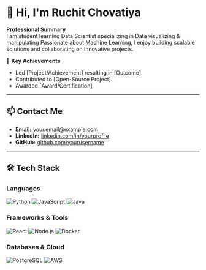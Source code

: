 # 👋 Hi, I'm Ruchit Chovatiya 

**Professional Summary**  
I am student learning Data Scientist specializing in Data visualizing & manipulating Passionate about Machine Learning, I enjoy building scalable solutions and collaborating on innovative projects.  

🔹 **Key Achievements**  
- Led [Project/Achievement] resulting in [Outcome].  
- Contributed to [Open-Source Project].  
- Awarded [Award/Certification].  

---

## 📫 **Contact Me**  
- **Email:** [your.email@example.com](mailto:your.email@example.com)  
- **LinkedIn:** [linkedin.com/in/yourprofile](https://linkedin.com/in/yourprofile)  
- **GitHub:** [github.com/yourusername](https://github.com/yourusername)  

---

## 🛠 **Tech Stack**  

### **Languages**  
![Python](https://img.shields.io/badge/Python-3776AB?style=flat&logo=python&logoColor=white)
![JavaScript](https://img.shields.io/badge/JavaScript-F7DF1E?style=flat&logo=javascript&logoColor=black)
![Java](https://img.shields.io/badge/Java-007396?style=flat&logo=java&logoColor=white)  

### **Frameworks & Tools**  
![React](https://img.shields.io/badge/React-61DAFB?style=flat&logo=react&logoColor=black)
![Node.js](https://img.shields.io/badge/Node.js-339933?style=flat&logo=node.js&logoColor=white)
![Docker](https://img.shields.io/badge/Docker-2496ED?style=flat&logo=docker&logoColor=white)  

### **Databases & Cloud**  
![PostgreSQL](https://img.shields.io/badge/PostgreSQL-4169E1?style=flat&logo=postgresql&logoColor=white)
![AWS](https://img.shields.io/badge/AWS-232F3E?style=flat&logo=amazon-aws&logoColor=white)  
